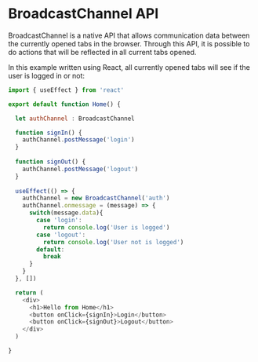 # BroadcastChannel API

BroadcastChannel is a native API that allows communication data between 
the currently opened tabs in the browser. Through this API, it is possible 
to do actions that will be reflected in all current tabs opened. 

In this example written using React, all currently opened tabs will see 
if the user is logged in or not:

```javascript
import { useEffect } from 'react'

export default function Home() {

  let authChannel : BroadcastChannel

  function signIn() {
    authChannel.postMessage('login')
  }
  
  function signOut() {
    authChannel.postMessage('logout')
  }
  
  useEffect(() => {
    authChannel = new BroadcastChannel('auth')
    authChannel.onmessage = (message) => {
      switch(message.data){
        case 'login':
          return console.log('User is logged')
        case 'logout':
          return console.log('User not is logged')
        default:
          break
      }
    }
  }, [])

  return (
    <div>
      <h1>Hello from Home</h1>
      <button onClick={signIn}>Login</button>
      <button onClick={signOut}>Logout</button>
    </div>
  )

}
